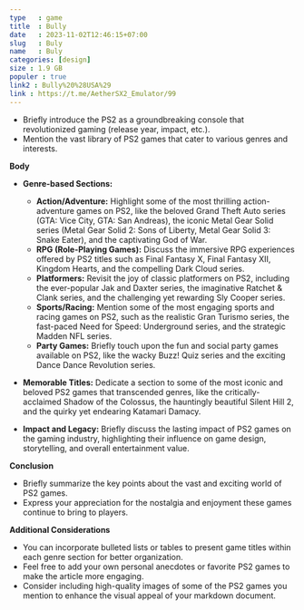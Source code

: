 ```yaml
---
type   : game
title  : Bully
date   : 2023-11-02T12:46:15+07:00
slug   : Buly
name   : Buly
categories: [design]
size : 1.9 GB
populer : true
link2 : Bully%20%28USA%29
link : https://t.me/AetherSX2_Emulator/99
---
```


* Briefly introduce the PS2 as a groundbreaking console that revolutionized gaming (release year, impact, etc.).
* Mention the vast library of PS2 games that cater to various genres and interests.

**Body**

* **Genre-based Sections:**
    * **Action/Adventure:** Highlight some of the most thrilling action-adventure games on PS2, like the beloved Grand Theft Auto series (GTA: Vice City, GTA: San Andreas), the iconic Metal Gear Solid series (Metal Gear Solid 2: Sons of Liberty, Metal Gear Solid 3: Snake Eater), and the captivating God of War.
    * **RPG (Role-Playing Games):** Discuss the immersive RPG experiences offered by PS2 titles such as Final Fantasy X, Final Fantasy XII, Kingdom Hearts, and the compelling Dark Cloud series.
    * **Platformers:** Revisit the joy of classic platformers on PS2, including the ever-popular Jak and Daxter series, the imaginative Ratchet & Clank series, and the challenging yet rewarding Sly Cooper series.
    * **Sports/Racing:** Mention some of the most engaging sports and racing games on PS2, such as the realistic Gran Turismo series, the fast-paced Need for Speed: Underground series, and the strategic Madden NFL series.
    * **Party Games:** Briefly touch upon the fun and social party games available on PS2, like the wacky Buzz! Quiz series and the exciting Dance Dance Revolution series.

* **Memorable Titles:** Dedicate a section to some of the most iconic and beloved PS2 games that transcended genres, like the critically-acclaimed Shadow of the Colossus, the hauntingly beautiful Silent Hill 2, and the quirky yet endearing Katamari Damacy.

* **Impact and Legacy:** Briefly discuss the lasting impact of PS2 games on the gaming industry, highlighting their influence on game design, storytelling, and overall entertainment value.

**Conclusion**

* Briefly summarize the key points about the vast and exciting world of PS2 games.
* Express your appreciation for the nostalgia and enjoyment these games continue to bring to players.

**Additional Considerations**

* You can incorporate bulleted lists or tables to present game titles within each genre section for better organization.
* Feel free to add your own personal anecdotes or favorite PS2 games to make the article more engaging.
* Consider including high-quality images of some of the PS2 games you mention to enhance the visual appeal of your markdown document. 

